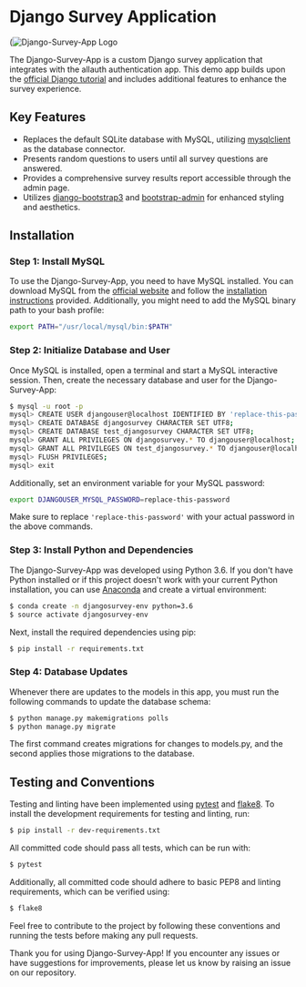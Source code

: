 # Django Survey Application

(![Django-Survey-App Logo](https://github.com/Dovineowuor/Django-Survey-App/assets/70941806/c4f472d4-bf2c-40e3-b8fe-66d10dd0d7dd)

The Django-Survey-App is a custom Django survey application that integrates with the allauth authentication app. This demo app builds upon the [official Django tutorial](https://docs.djangoproject.com/en/1.10/intro/tutorial01/) and includes additional features to enhance the survey experience.

## Key Features

- Replaces the default SQLite database with MySQL, utilizing [mysqlclient](https://pypi.python.org/pypi/mysqlclient) as the database connector.
- Presents random questions to users until all survey questions are answered.
- Provides a comprehensive survey results report accessible through the admin page.
- Utilizes [django-bootstrap3](https://django-bootstrap3.readthedocs.io/) and [bootstrap-admin](https://github.com/django-admin-bootstrap/django-admin-bootstrap) for enhanced styling and aesthetics.

## Installation

### Step 1: Install MySQL

To use the Django-Survey-App, you need to have MySQL installed. You can download MySQL from the [official website](https://dev.mysql.com/downloads/mysql/) and follow the [installation instructions](https://dev.mysql.com/doc/refman/5.7/en/installing.html) provided. Additionally, you might need to add the MySQL binary path to your bash profile:

```bash
export PATH="/usr/local/mysql/bin:$PATH"
```

### Step 2: Initialize Database and User

Once MySQL is installed, open a terminal and start a MySQL interactive session. Then, create the necessary database and user for the Django-Survey-App:

```bash
$ mysql -u root -p
mysql> CREATE USER djangouser@localhost IDENTIFIED BY 'replace-this-password';
mysql> CREATE DATABASE djangosurvey CHARACTER SET UTF8;
mysql> CREATE DATABASE test_djangosurvey CHARACTER SET UTF8;
mysql> GRANT ALL PRIVILEGES ON djangosurvey.* TO djangouser@localhost;
mysql> GRANT ALL PRIVILEGES ON test_djangosurvey.* TO djangouser@localhost;
mysql> FLUSH PRIVILEGES;
mysql> exit
```

Additionally, set an environment variable for your MySQL password:

```bash
export DJANGOUSER_MYSQL_PASSWORD=replace-this-password
```

Make sure to replace `'replace-this-password'` with your actual password in the above commands.

### Step 3: Install Python and Dependencies

The Django-Survey-App was developed using Python 3.6. If you don't have Python installed or if this project doesn't work with your current Python installation, you can use [Anaconda](https://www.continuum.io/downloads) and create a virtual environment:

```bash
$ conda create -n djangosurvey-env python=3.6
$ source activate djangosurvey-env
```

Next, install the required dependencies using pip:

```bash
$ pip install -r requirements.txt
```

### Step 4: Database Updates

Whenever there are updates to the models in this app, you must run the following commands to update the database schema:

```bash
$ python manage.py makemigrations polls
$ python manage.py migrate
```

The first command creates migrations for changes to models.py, and the second applies those migrations to the database.

## Testing and Conventions

Testing and linting have been implemented using [pytest](http://doc.pytest.org/) and [flake8](http://flake8.pycqa.org/). To install the development requirements for testing and linting, run:

```bash
$ pip install -r dev-requirements.txt
```

All committed code should pass all tests, which can be run with:

```bash
$ pytest
```

Additionally, all committed code should adhere to basic PEP8 and linting requirements, which can be verified using:

```bash
$ flake8
```

Feel free to contribute to the project by following these conventions and running the tests before making any pull requests.

Thank you for using Django-Survey-App! If you encounter any issues or have suggestions for improvements, please let us know by raising an issue on our repository.
